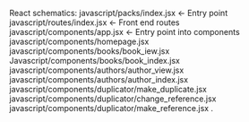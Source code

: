 React schematics:
javascript/packs/index.jsx <- Entry point
javascript/routes/index.jsx <- Front end routes
javascript/components/app.jsx <- Entry point into components
javascript/components/homepage.jsx
javascript/components/books/book_iew.jsx
Javascript/components/books/book_index.jsx
javascript/components/authors/author_view.jsx
javascript/components/authors/author_index.jsx
javascript/components/duplicator/make_duplicate.jsx
javascript/components/duplicator/change_reference.jsx
javascript/components/duplicator/make_reference.jsx
.
